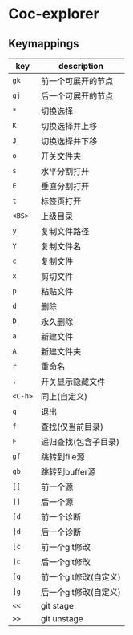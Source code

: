 # Coc-explorer

## Keymappings
| key     | description           |
|---------|-----------------------|
| `gk`    | 前一个可展开的节点    |
| `gj`    | 后一个可展开的节点    |
| `*`     | 切换选择              |
| `K`     | 切换选择并上移        |
| `J`     | 切换选择并下移        |
| `o`     | 开关文件夹            |
| `s`     | 水平分割打开          |
| `E`     | 垂直分割打开          |
| `t`     | 标签页打开            |
| `<BS>`  | 上级目录              |
| `y`     | 复制文件路径          |
| `Y`     | 复制文件名            |
| `c`     | 复制文件              |
| `x`     | 剪切文件              |
| `p`     | 粘贴文件              |
| `d`     | 删除                  |
| `D`     | 永久删除              |
| `a`     | 新建文件              |
| `A`     | 新建文件夹            |
| `r`     | 重命名                |
| `.`     | 开关显示隐藏文件      |
| `<C-h>` | 同上(自定义)          |
| `q`     | 退出                  |
| `f`     | 查找(仅当前目录)      |
| `F`     | 递归查找(包含子目录)  |
| `gf`    | 跳转到file源          |
| `gb`    | 跳转到buffer源        |
| `[[`    | 前一个源              |
| `]]`    | 后一个源              |
| `[d`    | 前一个诊断            |
| `]d`    | 后一个诊断            |
| `[c`    | 前一个git修改         |
| `]c`    | 后一个git修改         |
| `[g`    | 前一个git修改(自定义) |
| `]g`    | 后一个git修改(自定义) |
| `<<`    | git stage             |
| `>>`    | git unstage           |
